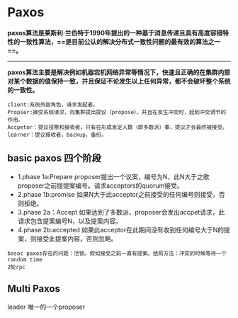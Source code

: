 # Paxos
**paxos算法是莱斯利·兰伯特于1990年提出的一种基于消息传递且具有高度容错特性的一致性算法，==是目前公认的解决分布式一致性问题的最有效的算法之一==。**

---

**paxos算法主要是解决例如机器宕机网络异常等情况下，快速且正确的在集群内部对某个数据的值保持一致，并且保证不论发生以上任何异常，都不会破坏整个系统的一致性。**


```
client:系统外部角色，请求发起者。
Propser:接受系统请求，向集群提出提议（propose）。并且在发生冲突时，起到冲突调节的作用。
Accpetor：提议投票和接收者，只有在形成发定人数（即多数派）事，提议才会最终被接受。
learner：提议接收者，backup，备份。
```

## basic paxos 四个阶段
- 1.phase 1a:Prepare
 proposer提出一个议案，编号为N，此N大于之歌proposer之前提提案编号。请求acceptors的quorum接受。
- 2.phase 1b:promise
如果N大于此acceptor之前接受的任何编号则接受，否则拒绝。
- 3.phase 2a：Accept
如果达到了多数派，proposer会发出accpet请求，此请求包含提案编号N，以及提案内容。
- 4.phase 2b:accepted
  如果此acceptor在此期间没有收到任何编号大于N的提案，则接受此提案内容，否则忽略。


```
basoc paxos存在的问题：活锁。假如接受之前一直有提案。结局方法：冲突的时候等待一个random time
2轮rpc
```
## Multi Paxos
leader 唯一的一个proposer
